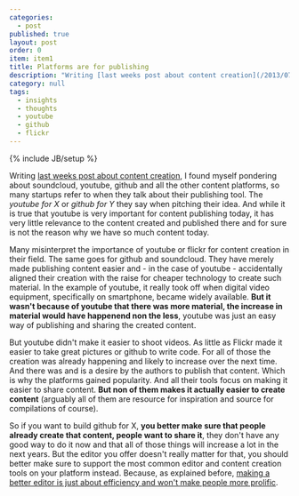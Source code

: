 ```yaml
---
categories: 
  - post
published: true
layout: post
order: 0
item: item1
title: Platforms are for publishing
description: "Writing [last weeks post about content creation](/2013/07/11/content-creation-isnt-about-the-tool), I found myself pondering about soundcloud, youtube, github and all the other content platforms, so many startups refer to when they talk about their publishing tool. The _youtube for X_ or _github for Y_ they say when pitching their idea. And while it is true that youtube is very important for content publishing today, it has very little relevance to the content created and published there and for sure is not the reason why we have so much content today.not the reason why we have so much content today."
category: null
tags:
  - insights
  - thoughts
  - youtube
  - github
  - flickr
---
```


{% include JB/setup %}

Writing [last weeks post about content creation](/2013/07/11/content-creation-isnt-about-the-tool), I found myself pondering about soundcloud, youtube, github and all the other content platforms, so many startups refer to when they talk about their publishing tool. The _youtube for X_ or _github for Y_ they say when pitching their idea. And while it is true that youtube is very important for content publishing today, it has very little relevance to the content created and published there and for sure is not the reason why we have so much content today.

Many misinterpret the importance of youtube or flickr for content creation in their field. The same goes for github and soundcloud. They have merely made publishing content easier and - in the case of youtube - accidentally aligned their creation with the raise for cheaper technology to create such material. In the example of youtube, it really took off when digital video equipment, specifically on smartphone, became widely available. **But it wasn't because of youtube that there was more material, the increase in material would have happenend non the less**, youtube was just an easy way of publishing and sharing the created content.

But youtube didn't make it easier to shoot videos. As little as Flickr made it easier to take great pictures or github to write code. For all of those the creation was already happening and likely to increase over the next time. And there was and is a desire by the authors to publish that content. Which is why the platforms gained popularity. And all their tools focus on making it easier to share content. **But non of them makes it actually easier to create content** (arguably all of them are resource for inspiration and source for compilations of course).

So if you want to build github for X, **you better make sure that people already create that content, people want to share it**, they don't have any good way to do it now and that all of those things will increase a lot in the next years. But the editor you offer doesn't really matter for that, you should better make sure to support the most common editor and content creation tools on your platform instead. Because, as explained before, [making a better editor is just about efficiency and won't make people more prolific](/2013/07/11/content-creation-isnt-about-the-tool).
